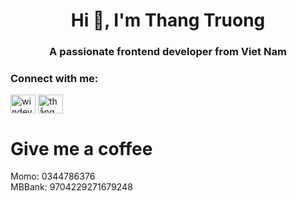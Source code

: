 <h1 align="center">Hi 👋, I'm Thang Truong</h1>
<h3 align="center">A passionate frontend developer from Viet Nam</h3>

<h3 align="left">Connect with me:</h3>
<p align="left">
<a href="https://fb.com/windev.winstudio" target="blank"><img align="center" src="https://raw.githubusercontent.com/rahuldkjain/github-profile-readme-generator/master/src/images/icons/Social/facebook.svg" alt="windev.winstudio" height="30" width="40" /></a>
<a href="https://www.youtube.com/channel/UCspRZzHW_VxDF9-fCIfH3-A" target="blank"><img align="center" src="https://raw.githubusercontent.com/rahuldkjain/github-profile-readme-generator/master/src/images/icons/Social/youtube.svg" alt="thắng trương quốc" height="30" width="40" /></a>
</p>


# Give me a coffee 
<p align="left">
 Momo: 0344786376
 <br/>
MBBank: 9704229271679248
 </p>
